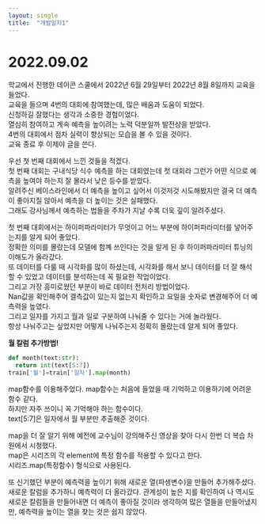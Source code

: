 ```yaml
---
layout: single
title:  "개발일지1"
---
```


# 2022.09.02

학교에서 진행한 데이콘 스쿨에서 2022년 6월 29일부터 2022년 8월 8일까지 교육을 들었다.  
교육을 들으며 4번의 대회에 참여했는데, 많은 배움과 도움이 되었다.  
신청하길 잘했다는 생각과 소중한 경험이었다.  
열심히 참여하고 계속 예측을 높이려는 노력 덕분일까 발전상을 받았다.  
4번의 대회에서 점차 실력이 향상되는 모습을 볼 수 있을 것이다.  
교육 종료 후 이제야 글을 쓴다.

우선 첫 번째 대회에서 느낀 것들을 적겠다.  
첫 번째 대회는 구내식당 식수 예측을 하는 대회였는데 첫 대회라 그런가 어떤 식으로 예측을 높여야 하는지 잘 몰라서 낮은 등수를 받았다.  
알려주신 베이스라인에서 더 예측을 높이고 싶어서 이것저것 시도해봤지만 결국 더 예측이 좋아지질 않아서 예측을 더 높이는 것은 실패했다.  
그래도 강사님께서 예측하는 법들을 주차가 지날 수록 더욱 깊이 알려주셨다.

첫 번째 대회에서는 하이퍼파라미터가 무엇이고 어느 부분에 하이퍼파라미터를 넣어주는지를 알게 되어 좋았다.  
정확한 의미를 몰랐는데 모델에 함꼐 쓰인다는 것을 알게 된 후 하이퍼파라미터 튜닝의 이해도가 올라갔다.  
또 데이터를 다룰 때 시각화를 많이 하셨는데, 시각화를 해서 보니 데이터를 더 잘 해석할 수 있었고 데이터를 분석하는데 꼭 필요한 작업이었다.  
그리고 가장 흥미로웠던 부분이 바로 데이터 전처리 방법이었다.  
Nan값을 확인해주어 결측값이 있는지 없는지 확인하고 요일을 숫자로 변경해주어 더 예측력을 높였다.  
그리고 일자를 가지고 월과 일로 구분하여 나눠줄 수 있다는 거에 놀라웠다.  
항상 나눠주고는 싶었지만 어떻게 나눠주는지 정확히 몰랐는데 알게 되어 좋았다.

**월 칼럼 추가방법!**
```python
def month(text:str):
  return int(text[5:7])
train['월']=train['일자'].map(month)
```
map함수를 이용해주었다. map함수는 처음에 들었을 때 기억하고 이용하기에 어려운 함수 같다.  
하지만 자주 쓰이니 꼭 기억해야 하는 함수이다.  
text[5:7]은 일자에서 월 부분만 추출해준 것이다.  

map을 더 잘 알기 위해 예전에 교수님이 강의해주신 영상을 찾아 다시 한번 더 복습 차원에서 시청했다.  
map은 시리즈의 각 element에 특정 함수를 적용할 수 있다고 한다.  
시리즈.map(특정함수) 형식으로 사용된다.

또 신기했던 부분이 예측력을 높이기 위해 새로운 열(파생변수)을 만들어 추가해주셨다.  
새로운 칼럼을 추가하니 예측력이 더 올라갔다.
관계성이 높은 지를 확인하여 나 역시도 새로운 칼럼들을 만들어내면 더 예측이 좋아질 것이라 생각하여 많은 열들을 만들어냈지만, 예측력을 높이는 열을 찾는 것은 쉽지 않았다.

